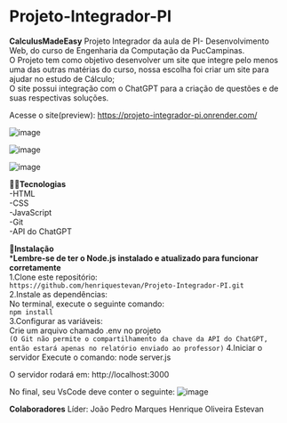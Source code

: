 # Projeto-Integrador-PI
**CalculusMadeEasy**
Projeto Integrador da aula de PI- Desenvolvimento Web, do curso de Engenharia da Computação da PucCampinas.  
O Projeto tem como objetivo desenvolver um site que integre pelo menos uma das outras matérias do curso, nossa escolha foi criar um site para ajudar no estudo de Cálculo;  
O site possui integração com o ChatGPT para a criação de questões e de suas respectivas soluções.
  
  Acesse o site(preview): https://projeto-integrador-pi.onrender.com/

![image](https://github.com/user-attachments/assets/1ad2c50b-3e5d-46f0-850d-7e5310e5c241)

![image](https://github.com/user-attachments/assets/db5a4941-b83a-4372-9985-cd9bfc3c824d)

![image](https://github.com/user-attachments/assets/b867b961-7422-4a3d-9be1-4db4d6d77d7c)

👨‍💻**Tecnologias**  
-HTML  
-CSS  
-JavaScript  
-Git  
-API do ChatGPT

📝**Instalação**  
***Lembre-se de ter o Node.js instalado e atualizado para funcionar corretamente**  
1.Clone este repositório:  
`https://github.com/henriquestevan/Projeto-Integrador-PI.git`  
2.Instale as dependências:  
  No terminal, execute o seguinte comando:  
  `npm install`  
3.Configurar as variáveis:    
  Crie um arquivo chamado .env no projeto    
  `(O Git não permite o compartilhamento da chave da API do ChatGPT, então estará apenas no relatório enviado ao professor)`
4.Iniciar o servidor
  Execute o comando:
  node server.js

  O servidor rodará em: http://localhost:3000

No final, seu VsCode deve conter o seguinte:
![image](https://github.com/user-attachments/assets/2b174f6c-85a1-4313-ab36-9372455efa7b)

**Colaboradores**
Líder: João Pedro Marques
Henrique Oliveira Estevan


  

  






